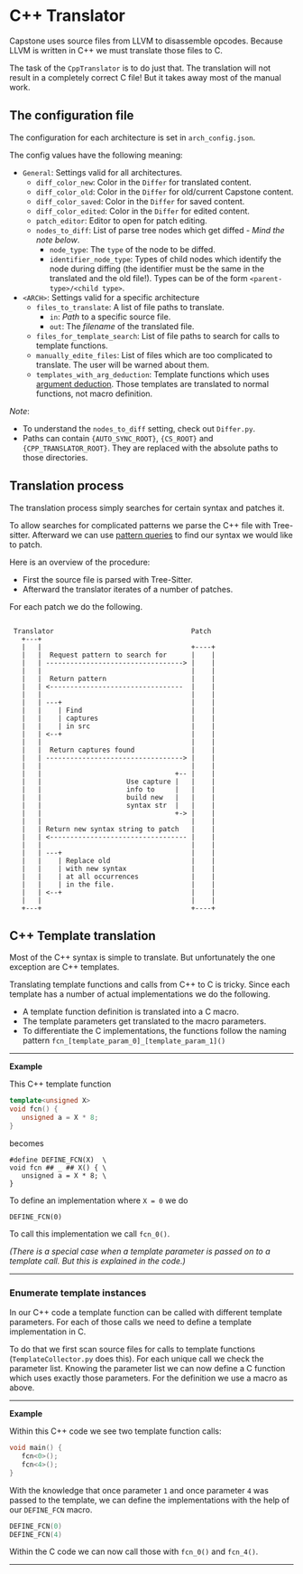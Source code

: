 <!--
Copyright © 2022 Rot127 <unisono@quyllur.org>
SPDX-License-Identifier: BSD-3
-->

# C++ Translator

Capstone uses source files from LLVM to disassemble opcodes.
Because LLVM is written in C++ we must translate those files to C.

The task of the `CppTranslator` is to do just that.
The translation will not result in a completely correct C file! But it takes away most of the manual work.

## The configuration file

The configuration for each architecture is set in `arch_config.json`.

The config values have the following meaning:

- `General`: Settings valid for all architectures.
   - `diff_color_new`: Color in the `Differ` for translated content.
   - `diff_color_old`: Color in the `Differ` for old/current Capstone content.
   - `diff_color_saved`: Color in the `Differ` for saved content.
   - `diff_color_edited`: Color in the `Differ` for edited content.
   - `patch_editor`: Editor to open for patch editing.
   - `nodes_to_diff`: List of parse tree nodes which get diffed - *Mind the note below*.
      - `node_type`: The `type` of the node to be diffed.
      - `identifier_node_type`: Types of child nodes which identify the node during diffing (the identifier must be the same in the translated and the old file!). Types can be of the form `<parent-type>/<child type>`.
- `<ARCH>`: Settings valid for a specific architecture
   - `files_to_translate`: A list of file paths to translate.
      - `in`: *Path* to a specific source file.
      - `out`: The *filename* of the translated file.
   - `files_for_template_search`: List of file paths to search for calls to template functions.
   - `manually_edite_files`: List of files which are too complicated to translate. The user will be warned about them.
   - `templates_with_arg_deduction`: Template functions which uses [argument deduction](https://en.cppreference.com/w/cpp/language/template_argument_deduction). Those templates are translated to normal functions, not macro definition.

_Note_:
- To understand the `nodes_to_diff` setting, check out `Differ.py`.
- Paths can contain `{AUTO_SYNC_ROOT}`, `{CS_ROOT}` and `{CPP_TRANSLATOR_ROOT}`.
  They are replaced with the absolute paths to those directories.

## Translation process

The translation process simply searches for certain syntax and patches it.

To allow searches for complicated patterns we parse the C++ file with Tree-sitter.
Afterward we can use [pattern queries](https://tree-sitter.github.io/tree-sitter/using-parsers#pattern-matching-with-queries)
to find our syntax we would like to patch.

Here is an overview of the procedure:

- First the source file is parsed with Tree-Sitter.
- Afterward the translator iterates of a number of patches.

For each patch we do the following.

```

 Translator                                  Patch
   +---+
   |   |                                     +----+
   |   |  Request pattern to search for      |    |
   |   | ----------------------------------> |    |
   |   |                                     |    |
   |   |  Return pattern                     |    |
   |   | <---------------------------------  |    |
   |   |                                     |    |
   |   | ---+                                |    |
   |   |    | Find                           |    |
   |   |    | captures                       |    |
   |   |    | in src                         |    |
   |   | <--+                                |    |
   |   |                                     |    |
   |   |  Return captures found              |    |
   |   | ----------------------------------> |    |
   |   |                                     |    |
   |   |                                 +-- |    |
   |   |                     Use capture |   |    |
   |   |                     info to     |   |    |
   |   |                     build new   |   |    |
   |   |                     syntax str  |   |    |
   |   |                                 +-> |    |
   |   |                                     |    |
   |   | Return new syntax string to patch   |    |
   |   | <---------------------------------- |    |
   |   |                                     |    |
   |   | ---+                                |    |
   |   |    | Replace old                    |    |
   |   |    | with new syntax                |    |
   |   |    | at all occurrences             |    |
   |   |    | in the file.                   |    |
   |   | <--+                                |    |
   |   |                                     |    |
   +---+                                     +----+
```

## C++ Template translation

Most of the C++ syntax is simple to translate. But unfortunately the one exception are C++ templates.

Translating template functions and calls from C++ to C is tricky.
Since each template has a number of actual implementations we do the following.

- A template function definition is translated into a C macro.
- The template parameters get translated to the macro parameters.
- To differentiate the C implementations, the functions follow the naming pattern `fcn_[template_param_0]_[template_param_1]()`

<hr>

**Example**

This C++ template function

```cpp
template<unsigned X>
void fcn() {
   unsigned a = X * 8;
}
```
becomes
```
#define DEFINE_FCN(X)  \
void fcn ## _ ## X() { \
   unsigned a = X * 8; \
}
```
To define an implementation where `X = 0` we do
```
DEFINE_FCN(0)
```
To call this implementation we call `fcn_0()`.

_(There is a special case when a template parameter is passed on to a template call. But this is explained in the code.)_
<hr>

### Enumerate template instances

In our C++ code a template function can be called with different template parameters.
For each of those calls we need to define a template implementation in C.

To do that we first scan source files for calls to template functions (`TemplateCollector.py` does this).
For each unique call we check the parameter list.
Knowing the parameter list we can now define a C function which uses exactly those parameters.
For the definition we use a macro as above.

<hr>

**Example**

Within this C++ code we see two template function calls:

```cpp
void main() {
   fcn<0>();
   fcn<4>();
}
```
With the knowledge that once parameter `1` and once parameter `4` was passed to the template,
we can define the implementations with the help of our `DEFINE_FCN` macro.
```c
DEFINE_FCN(0)
DEFINE_FCN(4)
```

Within the C code we can now call those with `fcn_0()` and `fcn_4()`.
<hr>
